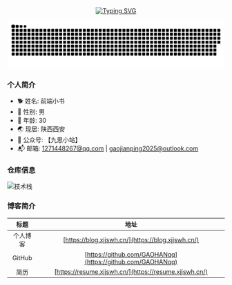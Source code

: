 <div align="center">
  <a href="https://blog.sunguoqi.com/">
    <img src="https://readme-typing-svg.demolab.com?font=Fira+Code&pause=1000&color=024EF7&width=435&lines=昨日之深渊,今日之浅谈;想的是你,放不下的还是你！&center=true&size=27" alt="Typing SVG" />

  </a>
</div>

![ ](https://github.com/GAOHANqq/GAOHANqq/blob/output/github-contribution-grid-snake-dark.svg)

### 个人简介
- 🐕 姓名: 前端小书
- 👦 性别: 男
- 🧭 年龄: 30
- 🌏 现居: 陕西西安
- 🥑 公众号: 【九思小站】
- 📬 邮箱: 1271448267@qq.com | gaojianping2025@outlook.com


### 仓库信息
![技术栈](https://github-readme-stats.vercel.app/api/top-langs/?username=GAOHANqq&layout=compact&theme=tokyonight)   

### 博客简介
| 标题 | 地址 | 
| :----:| :----: | 
| 个人博客 | [https://blog.xjjswh.cn/](https://blog.xjjswh.cn/) | 
| GitHub | [https://github.com/GAOHANqq](https://github.com/GAOHANqq)| 
| 简历 | [https://resume.xjjswh.cn/](https://resume.xjjswh.cn/)| 


